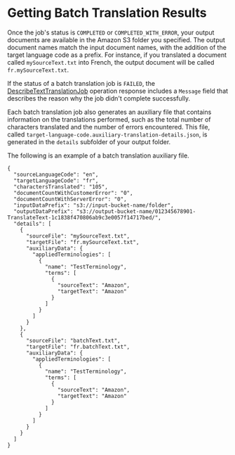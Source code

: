 # Getting Batch Translation Results<a name="async-results"></a>

Once the job's status is `COMPLETED` or `COMPLETED_WITH_ERROR`, your output documents are available in the Amazon S3 folder you specified\. The output document names match the input document names, with the addition of the target language code as a prefix\. For instance, if you translated a document called `mySourceText.txt` into French, the output document will be called `fr.mySourceText.txt`\.

If the status of a batch translation job is `FAILED`, the [DescribeTextTranslationJob](API_DescribeTextTranslationJob.md) operation response includes a `Message` field that describes the reason why the job didn't complete successfully\.

Each batch translation job also generates an auxiliary file that contains information on the translations performed, such as the total number of characters translated and the number of errors encountered\. This file, called `target-language-code.auxiliary-translation-details.json`, is generated in the `details` subfolder of your output folder\.

The following is an example of a batch translation auxiliary file\.

```
{
  "sourceLanguageCode": "en",
  "targetLanguageCode": "fr",
  "charactersTranslated": "105",
  "documentCountWithCustomerError": "0",
  "documentCountWithServerError": "0",
  "inputDataPrefix": "s3://input-bucket-name/folder",
  "outputDataPrefix": "s3://output-bucket-name/012345678901-TranslateText-1c1838f470806ab9c3e0057f14717bed/",
  "details": [
    {
      "sourceFile": "mySourceText.txt",
      "targetFile": "fr.mySourceText.txt",
      "auxiliaryData": {
        "appliedTerminologies": [
          {
            "name": "TestTerminology",
            "terms": [
              {
                "sourceText": "Amazon",
                "targetText": "Amazon"
              }
            ]
          }
        ]
      }
    },
    {
      "sourceFile": "batchText.txt",
      "targetFile": "fr.batchText.txt",
      "auxiliaryData": {
        "appliedTerminologies": [
          {
            "name": "TestTerminology",
            "terms": [
              {
                "sourceText": "Amazon",
                "targetText": "Amazon"
              }
            ]
          }
        ]
      }
    }
  ]
}
```